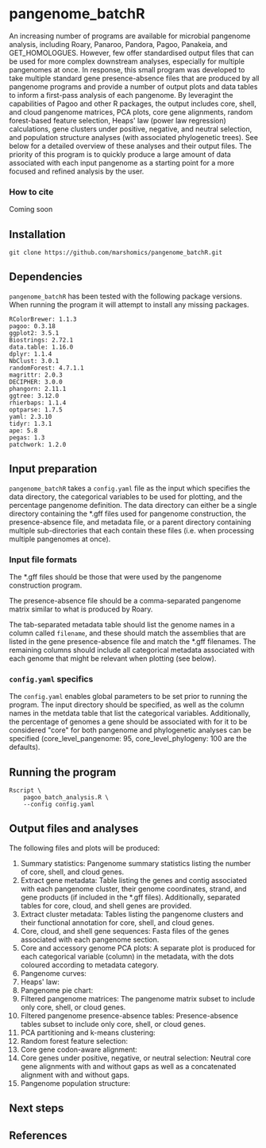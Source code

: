 # pangenome_batchR
An increasing number of programs are available for microbial pangenome analysis, including Roary, Panaroo, Pandora, Pagoo, Panakeia, and GET_HOMOLOGUES. However, few offer standardised output files that can be used for more complex downstream analyses, especially for multiple pangenomes at once. In response, this small program was developed to take multiple standard gene presence-absence files that are produced by all pangenome programs and provide a number of output plots and data tables to inform a first-pass analysis of each pangenome. By leveragint the capabilities of Pagoo and other R packages, the output includes core, shell, and cloud pangenome matrices, PCA plots, core gene alignments, random forest-based feature selection, Heaps' law (power law regression) calculations, gene clusters under positive, negative, and neutral selection, and population structure analyses (with associated phylogenetic trees). See below for a detailed overview of these analyses and their output files. The priority of this program is to quickly produce a large amount of data associated with each input pangenome as a starting point for a more focused and refined analysis by the user.

### How to cite
Coming soon

## Installation

```
git clone https://github.com/marshomics/pangenome_batchR.git
```

## Dependencies

`pangenome_batchR` has been tested with the following package versions. When running the program it will attempt to install any missing packages.

```
RColorBrewer: 1.1.3 
pagoo: 0.3.18 
ggplot2: 3.5.1 
Biostrings: 2.72.1 
data.table: 1.16.0 
dplyr: 1.1.4 
NbClust: 3.0.1 
randomForest: 4.7.1.1 
magrittr: 2.0.3 
DECIPHER: 3.0.0 
phangorn: 2.11.1 
ggtree: 3.12.0 
rhierbaps: 1.1.4 
optparse: 1.7.5 
yaml: 2.3.10 
tidyr: 1.3.1 
ape: 5.8 
pegas: 1.3 
patchwork: 1.2.0 
```

## Input preparation

`pangenome_batchR` takes a `config.yaml` file as the input which specifies the data directory, the categorical variables to be used for plotting, and the percentage pangenome definition. The data directory can either be a single directory containing the *.gff files used for pangenome construction, the presence-absence file, and metadata file, or a parent directory containing multiple sub-directories that each contain these files (i.e. when processing multiple pangenomes at once).

### Input file formats

The *.gff files should be those that were used by the pangenome construction program.

The presence-absence file should be a comma-separated pangenome matrix similar to what is produced by Roary.

The tab-separated metadata table should list the genome names in a column called `filename`, and these should match the assemblies that are listed in the gene presence-absence file and match the *.gff filenames. The remaining columns should include all categorical metadata associated with each genome that might be relevant when plotting (see below).

### `config.yaml` specifics

The `config.yaml` enables global parameters to be set prior to running the program. The input directory should be specified, as well as the column names in the metdata table that list the categorical variables. Additionally, the percentage of genomes a gene should be associated with for it to be considered "core" for both pangenome and phylogenetic analyses can be specified (core_level_pangenome: 95, core_level_phylogeny: 100 are the defaults).

## Running the program

```
Rscript \
    pagoo_batch_analysis.R \
    --config config.yaml
```

## Output files and analyses

The following files and plots will be produced:

1. Summary statistics: Pangenome summary statistics listing the number of core, shell, and cloud genes.
2. Extract gene metadata: Table listing the genes and contig associated with each pangenome cluster, their genome coordinates, strand, and gene products (if included in the *.gff files). Additionally, separated tables for core, cloud, and shell genes are provided.
3. Extract cluster metadata: Tables listing the pangenome clusters and their functional annotation for core, shell, and cloud genes.
4. Core, cloud, and shell gene sequences: Fasta files of the genes associated with each pangenome section.
5. Core and accessory genome PCA plots: A separate plot is produced for each categorical variable (column) in the metadata, with the dots coloured according to metadata category.
6. Pangenome curves: 
7. Heaps' law: 
8. Pangenome pie chart:
9. Filtered pangenome matrices: The pangenome matrix subset to include only core, shell, or cloud genes.
10. Filtered pangenome presence-absence tables: Presence-absence tables subset to include only core, shell, or cloud genes.
11. PCA partitioning and k-means clustering: 
12. Random forest feature selection:
13. Core gene codon-aware alignment:
14. Core genes under positive, negative, or neutral selection: Neutral core gene alignments with and without gaps as well as a concatenated alignment with and without gaps.
15. Pangenome population structure: 


## Next steps

## References










